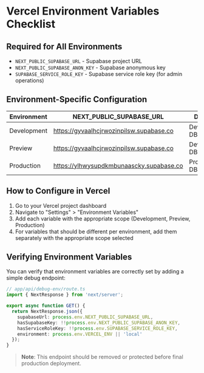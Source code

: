 # Vercel Environment Variables Checklist

## Required for All Environments
- `NEXT_PUBLIC_SUPABASE_URL` - Supabase project URL
- `NEXT_PUBLIC_SUPABASE_ANON_KEY` - Supabase anonymous key
- `SUPABASE_SERVICE_ROLE_KEY` - Supabase service role key (for admin operations)

## Environment-Specific Configuration
| Environment | NEXT_PUBLIC_SUPABASE_URL | Database |
|-------------|--------------------------|----------|
| Development | https://gyvaalhcjrwozinpilsw.supabase.co | Development DB |
| Preview     | https://gyvaalhcjrwozinpilsw.supabase.co | Development DB |
| Production  | https://ylhwysupdkmbunaascky.supabase.co | Production DB |

## How to Configure in Vercel
1. Go to your Vercel project dashboard
2. Navigate to "Settings" > "Environment Variables"
3. Add each variable with the appropriate scope (Development, Preview, Production)
4. For variables that should be different per environment, add them separately with the appropriate scope selected

## Verifying Environment Variables
You can verify that environment variables are correctly set by adding a simple debug endpoint:

```typescript
// app/api/debug-env/route.ts
import { NextResponse } from 'next/server';

export async function GET() {
  return NextResponse.json({
    supabaseUrl: process.env.NEXT_PUBLIC_SUPABASE_URL,
    hasSupabaseKey: !!process.env.NEXT_PUBLIC_SUPABASE_ANON_KEY,
    hasServiceRoleKey: !!process.env.SUPABASE_SERVICE_ROLE_KEY,
    environment: process.env.VERCEL_ENV || 'local'
  });
}
```

> **Note**: This endpoint should be removed or protected before final production deployment.
